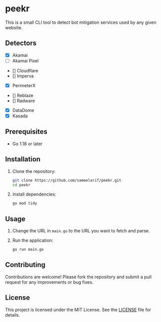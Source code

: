 # peekr

This is a small CLI tool to detect bot mitigation services used by any given website.

## Detectors

- [x] Akamai
- [ ] Akamai Pixel
- [] Cloudflare
- [] Imperva
- [x] PerimeterX
- [] Reblaze
- [] Radware
- [x] DataDome
- [x] Kasada

## Prerequisites

- Go 1.18 or later

## Installation

1. Clone the repository:

   ```bash
   git clone https://github.com/sameelarif/peekr.git
   cd peekr
   ```

2. Install dependencies:

   ```bash
   go mod tidy
   ```

## Usage

1. Change the URL in `main.go` to the URL you want to fetch and parse.

2. Run the application:

   ```bash
   go run main.go
   ```

## Contributing

Contributions are welcome! Please fork the repository and submit a pull request for any improvements or bug fixes.

## License

This project is licensed under the MIT License. See the [LICENSE](LICENSE) file for details.
